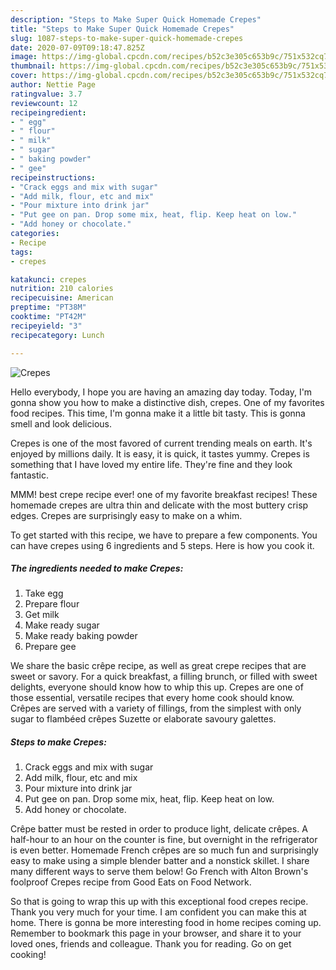 ```yaml
---
description: "Steps to Make Super Quick Homemade Crepes"
title: "Steps to Make Super Quick Homemade Crepes"
slug: 1087-steps-to-make-super-quick-homemade-crepes
date: 2020-07-09T09:18:47.825Z
image: https://img-global.cpcdn.com/recipes/b52c3e305c653b9c/751x532cq70/crepes-recipe-main-photo.jpg
thumbnail: https://img-global.cpcdn.com/recipes/b52c3e305c653b9c/751x532cq70/crepes-recipe-main-photo.jpg
cover: https://img-global.cpcdn.com/recipes/b52c3e305c653b9c/751x532cq70/crepes-recipe-main-photo.jpg
author: Nettie Page
ratingvalue: 3.7
reviewcount: 12
recipeingredient:
- " egg"
- " flour"
- " milk"
- " sugar"
- " baking powder"
- " gee"
recipeinstructions:
- "Crack eggs and mix with sugar"
- "Add milk, flour, etc and mix"
- "Pour mixture into drink jar"
- "Put gee on pan. Drop some mix, heat, flip. Keep heat on low."
- "Add honey or chocolate."
categories:
- Recipe
tags:
- crepes

katakunci: crepes 
nutrition: 210 calories
recipecuisine: American
preptime: "PT38M"
cooktime: "PT42M"
recipeyield: "3"
recipecategory: Lunch

---
```



![Crepes](https://img-global.cpcdn.com/recipes/b52c3e305c653b9c/751x532cq70/crepes-recipe-main-photo.jpg)

Hello everybody, I hope you are having an amazing day today. Today, I'm gonna show you how to make a distinctive dish, crepes. One of my favorites food recipes. This time, I'm gonna make it a little bit tasty. This is gonna smell and look delicious.

Crepes is one of the most favored of current trending meals on earth. It's enjoyed by millions daily. It is easy, it is quick, it tastes yummy. Crepes is something that I have loved my entire life. They're fine and they look fantastic.

MMM! best crepe recipe ever! one of my favorite breakfast recipes! These homemade crepes are ultra thin and delicate with the most buttery crisp edges. Crepes are surprisingly easy to make on a whim.


To get started with this recipe, we have to prepare a few components. You can have crepes using 6 ingredients and 5 steps. Here is how you cook it.

<!--inarticleads1-->

##### The ingredients needed to make Crepes:

1. Take  egg
1. Prepare  flour
1. Get  milk
1. Make ready  sugar
1. Make ready  baking powder
1. Prepare  gee


We share the basic crêpe recipe, as well as great crepe recipes that are sweet or savory. For a quick breakfast, a filling brunch, or filled with sweet delights, everyone should know how to whip this up. Crepes are one of those essential, versatile recipes that every home cook should know. Crêpes are served with a variety of fillings, from the simplest with only sugar to flambéed crêpes Suzette or elaborate savoury galettes. 

<!--inarticleads2-->

##### Steps to make Crepes:

1. Crack eggs and mix with sugar
1. Add milk, flour, etc and mix
1. Pour mixture into drink jar
1. Put gee on pan. Drop some mix, heat, flip. Keep heat on low.
1. Add honey or chocolate.


Crêpe batter must be rested in order to produce light, delicate crêpes. A half-hour to an hour on the counter is fine, but overnight in the refrigerator is even better. Homemade French crêpes are so much fun and surprisingly easy to make using a simple blender batter and a nonstick skillet. I share many different ways to serve them below! Go French with Alton Brown&#39;s foolproof Crepes recipe from Good Eats on Food Network. 

So that is going to wrap this up with this exceptional food crepes recipe. Thank you very much for your time. I am confident you can make this at home. There is gonna be more interesting food in home recipes coming up. Remember to bookmark this page in your browser, and share it to your loved ones, friends and colleague. Thank you for reading. Go on get cooking!
